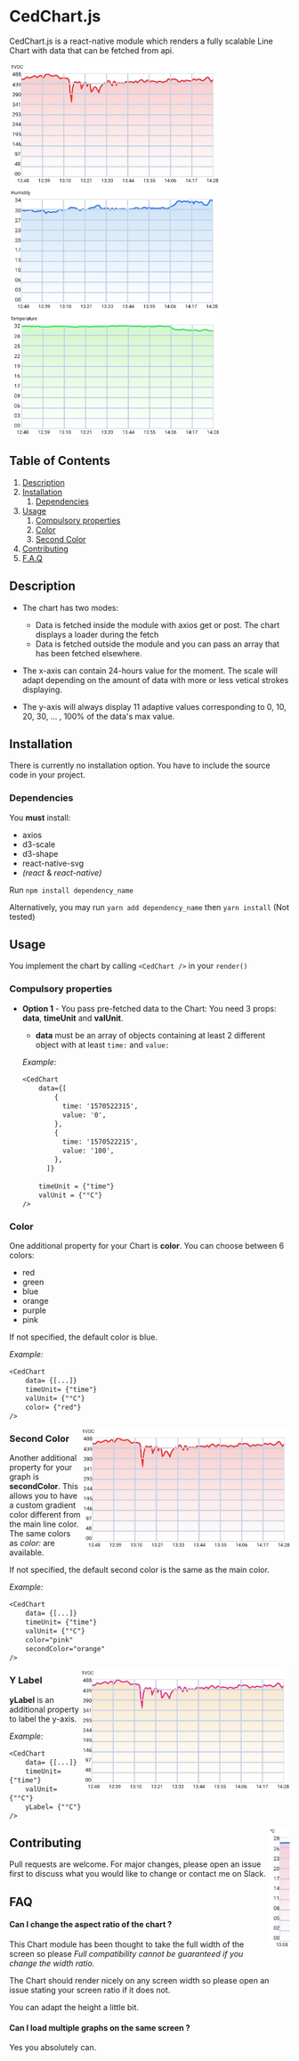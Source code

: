 # CedChart.js
CedChart.js is a react-native module which renders a fully scalable Line Chart with data that can be fetched from api.

<img src="/visuals/mainVisual.png">


## Table of Contents
1. [Description](#Description)
2. [Installation](#Installation)
    1. [Dependencies](#Dependencies)
3. [Usage](#Usage)
    1. [Compulsory properties](#Compulsory-properties)
    2. [Color](#Color)
    3. [Second Color](#second-Color)
4. [Contributing](#Contributing)
5. [F.A.Q](#FAQ)

## Description
- The chart has two modes:
    - Data is fetched inside the module with axios get or post. The chart displays a loader during the fetch
    - Data is fetched outside the module and you can pass an array that has been fetched elsewhere.

- The x-axis can contain 24-hours value for the moment. The scale will adapt depending on the amount of data with more or less vetical strokes displaying.

- The y-axis will always display 11 adaptive values corresponding to 0, 10, 20, 30, ... , 100% of the data's max value.

## Installation
There is currently no installation option. You have to include the source code in your project.

### Dependencies
You **must** install: 
-  axios
- d3-scale
- d3-shape
- react-native-svg
- _(react_ & _react-native)_

Run ```npm install dependency_name```

Alternatively, you may run ```yarn add dependency_name``` then ```yarn install``` (Not tested)

## Usage
You implement the chart by calling ```<CedChart />``` in your ```render()```

### Compulsory properties

- **Option 1** - You pass pre-fetched data to the Chart:
    You need 3 props: **data**, **timeUnit** and **valUnit**.
    - **data** must be an array of objects containing at least 2 different object with at least ```time:``` and  ```value:```   

    *Example:* 
    ```
  <CedChart 
        data={[
            {
              time: '1570522315',
              value: '0',
            },
            {
              time: '1570522215',
              value: '100',
            },
          ]}
          
        timeUnit = {"time"}
        valUnit = {"°C"} 
  />
    ```
  
 ### Color
 One additional property for your Chart is **color**. You can choose between 6 colors:
 - red
 - green
 - blue
 - orange
 - purple
 - pink 
  
  If not specified, the default color is blue.
 
 *Example:*
```
<CedChart
    data= {[...]}
    timeUnit= {"time"}
    valUnit= {"°C"}
    color= {"red"}
/>
```
<img style="float: right;" src="/visuals/redRendering.png">
  
  
 ### Second Color
 Another additional property for your graph is **secondColor**. This allows you to have a custom gradient color different from the main line color.
 The same colors as *color:* are available.
 
 If not specified, the default second color is the same as the main color.
 
 *Example:*
 ```
 <CedChart
     data= {[...]}
     timeUnit= {"time"}
     valUnit= {"°C"}
     color="pink"
     secondColor="orange"
 />
 ```
 <img style="float: right;" src="/visuals/secondColor.png">
 
 ### Y Label
 **yLabel** is an additional property to label the y-axis.
 
 *Example:*
  ```
  <CedChart
      data= {[...]}
      timeUnit= {"time"}
      valUnit= {"°C"}
      yLabel= {"°C"}
  />
  ```
  <img style="float: right;" src="/visuals/yLabel.png">
 
 ## Contributing
  Pull requests are welcome. For major changes, please open an issue first to discuss what you would like to change or contact me on Slack.
    
 ## FAQ
   #### Can I change the aspect ratio of the chart ?
   
   This Chart module has been thought to take the full width of the screen so please *Full compatibility cannot be guaranteed if you change the width ratio.* 
   
   The Chart should render nicely on any screen width so please open an issue stating your screen ratio if it does not. 

   You can adapt the height a little bit.
   
   #### Can I load multiple graphs on the same screen ?
   Yes you absolutely can.
